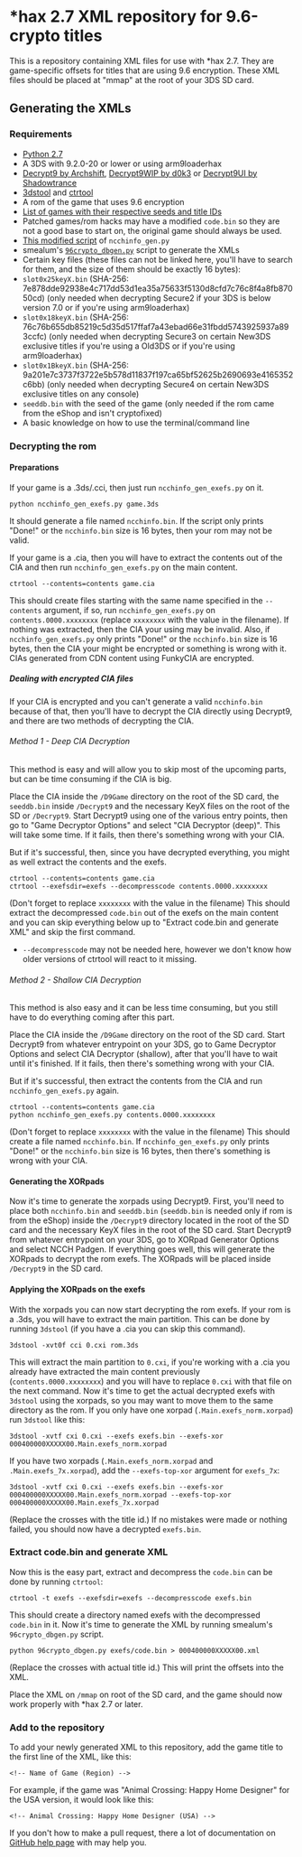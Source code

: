 # \*hax 2.7 XML repository for 9.6-crypto titles
This is a repository containing XML files for use with *hax 2.7. They are game-specific offsets for titles that are using 9.6 encryption. These XML files should be placed at "mmap" at the root of your 3DS SD card.

## Generating the XMLs

### Requirements

- [Python 2.7](https://www.python.org/downloads/release/python-2711/)
- A 3DS with 9.2.0-20 or lower or using arm9loaderhax
- [Decrypt9 by Archshift](https://github.com/archshift/Decrypt9), [Decrypt9WIP by d0k3](https://github.com/d0k3/Decrypt9) or [Decrypt9UI by Shadowtrance](https://github.com/shadowtrance/Decrypt9)
- [3dstool](https://github.com/dnasdw/3dstool) and [ctrtool](https://github.com/profi200/Project_CTR)
- A rom of the game that uses 9.6 encryption
 - [List of games with their respective seeds and title IDs](http://pastebin.com/zNM8zYwa)
 - Patched games/rom hacks may have a modified `code.bin` so they are not a good base to start on, the original game should always be used.
- [This modified script](https://gist.github.com/ihaveamac/304bb69e98fc4ce2d5c9) of `ncchinfo_gen.py`
- smealum's [`96crypto_dbgen.py`](https://github.com/smealum/ninjhax2.x/blob/master/scripts/96crypto_dbgen.py) script to generate the XMLs
- Certain key files (these files can not be linked here, you'll have to search for them, and the size of them should be exactly 16 bytes):
 - `slot0x25keyX.bin` (SHA-256: 7e878dde92938e4c717dd53d1ea35a75633f5130d8cfd7c76c8f4a8fb87050cd) (only needed when decrypting Secure2 if your 3DS is below version 7.0 or if you're using arm9loaderhax)
 - `slot0x18keyX.bin` (SHA-256: 76c76b655db85219c5d35d517ffaf7a43ebad66e31fbdd5743925937a893ccfc) (only needed when decrypting Secure3 on certain New3DS exclusive titles if you're using a Old3DS or if you're using arm9loaderhax)
 - `slot0x1BkeyX.bin` (SHA-256: 9a201e7c3737f3722e5b578d11837f197ca65bf52625b2690693e4165352c6bb) (only needed when decrypting Secure4 on certain New3DS exclusive titles on any console)
- `seeddb.bin` with the seed of the game (only needed if the rom came from the eShop and isn't cryptofixed)
- A basic knowledge on how to use the terminal/command line

### Decrypting the rom

#### Preparations

If your game is a .3ds/.cci, then just run `ncchinfo_gen_exefs.py` on it.
```
python ncchinfo_gen_exefs.py game.3ds
```
It should generate a file named `ncchinfo.bin`. If the script only prints "Done!" or the `ncchinfo.bin` size is 16 bytes, then your rom may not be valid.

If your game is a .cia, then you will have to extract the contents out of the CIA and then run `ncchinfo_gen_exefs.py` on the main content.
```
ctrtool --contents=contents game.cia
```
This should create files starting with the same name specified in the `--contents` argument, if so, run `ncchinfo_gen_exefs.py` on `contents.0000.xxxxxxxx` (replace `xxxxxxxx` with the value in the filename).
If nothing was extracted, then the CIA your using may be invalid.
Also, if `ncchinfo_gen_exefs.py` only prints "Done!" or the `ncchinfo.bin` size is 16 bytes, then the CIA your might be encrypted or something is wrong with it. CIAs generated from CDN content using FunkyCIA are encrypted.

##### Dealing with encrypted CIA files

If your CIA is encrypted and you can't generate a valid `ncchinfo.bin` because of that, then you'll have to decrypt the CIA directly using Decrypt9, and there are two methods of decrypting the CIA.

###### Method 1 - Deep CIA Decryption

This method is easy and will allow you to skip most of the upcoming parts, but can be time consuming if the CIA is big.

Place the CIA inside the `/D9Game` directory on the root of the SD card, the `seeddb.bin` inside `/Decrypt9` and the necessary KeyX files on the root of the SD or `/Decrypt9`.
Start Decrypt9 using one of the various entry points, then go to "Game Decryptor Options" and select "CIA Decryptor (deep)". This will take some time.
If it fails, then there's something wrong with your CIA.

But if it's successful, then, since you have decrypted everything, you might as well extract the contents and the exefs.
```
ctrtool --contents=contents game.cia
ctrtool --exefsdir=exefs --decompresscode contents.0000.xxxxxxxx
```
(Don't forget to replace `xxxxxxxx` with the value in the filename)
This should extract the decompressed `code.bin` out of the exefs on the main content and you can skip everything below up to "Extract code.bin and generate XML" and skip the first command.
* `--decompresscode` may not be needed here, however we don't know how older versions of ctrtool will react to it missing.

###### Method 2 - Shallow CIA Decryption

This method is also easy and it can be less time consuming, but you still have to do everything coming after this part.

Place the CIA inside the `/D9Game` directory on the root of the SD card.
Start Decrypt9 from whatever entrypoint on your 3DS, go to Game Decryptor Options and select CIA Decryptor (shallow), after that you'll have to wait until it's finished.
If it fails, then there's something wrong with your CIA.

But if it's successful, then extract the contents from the CIA and run `ncchinfo_gen_exefs.py` again.
```
ctrtool --contents=contents game.cia
python ncchinfo_gen_exefs.py contents.0000.xxxxxxxx
```
(Don't forget to replace `xxxxxxxx` with the value in the filename)
This should create a file named `ncchinfo.bin`.
If `ncchinfo_gen_exefs.py` only prints "Done!" or the `ncchinfo.bin` size is 16 bytes, then there's something is wrong with your CIA.

#### Generating the XORpads

Now it's time to generate the xorpads using Decrypt9. First, you'll need to place both `ncchinfo.bin` and `seeddb.bin` (`seeddb.bin` is needed only if rom is from the eShop) inside the `/Decrypt9` directory located in the root of the SD card and the necessary KeyX files in the root of the SD card.
Start Decrypt9 from whatever entrypoint on your 3DS, go to XORpad Generator Options and select NCCH Padgen. If everything goes well, this will generate the XORpads to decrypt the rom exefs.
The XORpads will be placed inside `/Decrypt9` in the SD card.

#### Applying the XORpads on the exefs

With the xorpads you can now start decrypting the rom exefs. If your rom is a .3ds, you will have to extract the main partition. This can be done by running `3dstool` (if you have a .cia you can skip this command).
```
3dstool -xvt0f cci 0.cxi rom.3ds
```
This will extract the main partition to `0.cxi`, if you're working with a .cia you already have extracted the main content previously (`contents.0000.xxxxxxxx`) and you will have to replace `0.cxi` with that file on the next command. Now it's time to get the actual decrypted exefs with `3dstool` using the xorpads, so you may want to move them to the same directory as the rom.
If you only have one xorpad (`.Main.exefs_norm.xorpad`) run `3dstool` like this:
```
3dstool -xvtf cxi 0.cxi --exefs exefs.bin --exefs-xor 000400000XXXXX00.Main.exefs_norm.xorpad
```
If you have two xorpads (`.Main.exefs_norm.xorpad` and `.Main.exefs_7x.xorpad`), add the `--exefs-top-xor` argument for `exefs_7x`:
```
3dstool -xvtf cxi 0.cxi --exefs exefs.bin --exefs-xor 000400000XXXXX00.Main.exefs_norm.xorpad --exefs-top-xor 000400000XXXXX00.Main.exefs_7x.xorpad
```
(Replace the crosses with the title id.)
If no mistakes were made or nothing failed, you should now have a decrypted `exefs.bin`.

### Extract code.bin and generate XML

Now this is the easy part, extract and decompress the `code.bin` can be done by running `ctrtool`:
```
ctrtool -t exefs --exefsdir=exefs --decompresscode exefs.bin
```
This should create a directory named exefs with the decompressed `code.bin` in it.
Now it's time to generate the XML by running smealum's `96crypto_dbgen.py` script.
```
python 96crypto_dbgen.py exefs/code.bin > 000400000XXXXX00.xml
```
(Replace the crosses with actual title id.)
This will print the offsets into the XML.

Place the XML on `/mmap` on root of the SD card, and the game should now work properly with *hax 2.7 or later.

### Add to the repository

To add your newly generated XML to this repository, add the game title to the first line of the XML, like this:
```
<!-- Name of Game (Region) -->
```
For example, if the game was "Animal Crossing: Happy Home Designer" for the USA version, it would look like this:
```
<!-- Animal Crossing: Happy Home Designer (USA) -->
```
If you don't how to make a pull request, there a lot of documentation on [GitHub help page](https://help.github.com/) with may help you.

